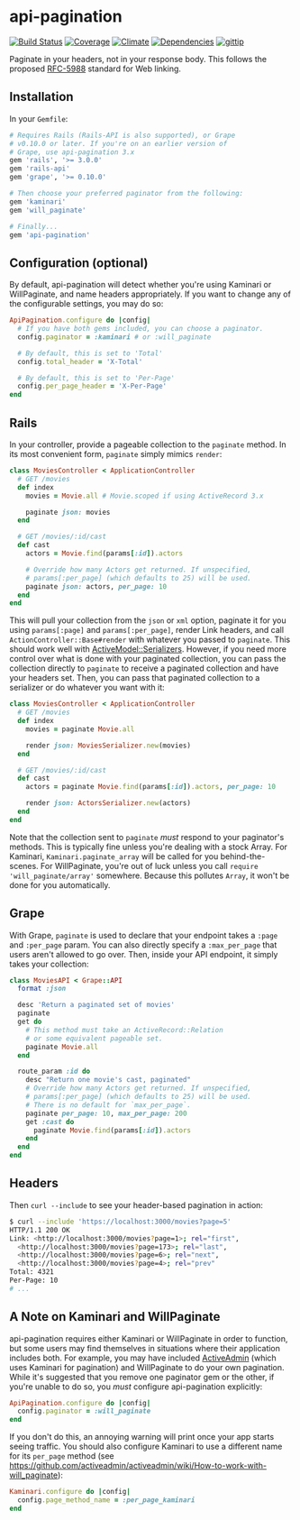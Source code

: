 # api-pagination

[![Build Status][travis-badge]][travis] [![Coverage][coveralls-badge]][coveralls] [![Climate][code-climate-badge]][code-climate] [![Dependencies][gemnasium-badge]][gemnasium] [![gittip][gittip-badge]][gittip]

Paginate in your headers, not in your response body.
This follows the proposed [RFC-5988](http://tools.ietf.org/html/rfc5988) standard for Web linking.

## Installation

In your `Gemfile`:

```ruby
# Requires Rails (Rails-API is also supported), or Grape
# v0.10.0 or later. If you're on an earlier version of
# Grape, use api-pagination 3.x
gem 'rails', '>= 3.0.0'
gem 'rails-api'
gem 'grape', '>= 0.10.0'

# Then choose your preferred paginator from the following:
gem 'kaminari'
gem 'will_paginate'

# Finally...
gem 'api-pagination'
```

## Configuration (optional)

By default, api-pagination will detect whether you're using Kaminari or WillPaginate, and name headers appropriately. If you want to change any of the configurable settings, you may do so:

```ruby
ApiPagination.configure do |config|
  # If you have both gems included, you can choose a paginator.
  config.paginator = :kaminari # or :will_paginate

  # By default, this is set to 'Total'
  config.total_header = 'X-Total'

  # By default, this is set to 'Per-Page'
  config.per_page_header = 'X-Per-Page'
end
```

## Rails

In your controller, provide a pageable collection to the `paginate` method. In its most convenient form, `paginate` simply mimics `render`:

```ruby
class MoviesController < ApplicationController
  # GET /movies
  def index
    movies = Movie.all # Movie.scoped if using ActiveRecord 3.x

    paginate json: movies
  end

  # GET /movies/:id/cast
  def cast
    actors = Movie.find(params[:id]).actors

    # Override how many Actors get returned. If unspecified,
    # params[:per_page] (which defaults to 25) will be used.
    paginate json: actors, per_page: 10
  end
end
```

This will pull your collection from the `json` or `xml` option, paginate it for you using `params[:page]` and `params[:per_page]`, render Link headers, and call `ActionController::Base#render` with whatever you passed to `paginate`. This should work well with [ActiveModel::Serializers](https://github.com/rails-api/active_model-serializers). However, if you need more control over what is done with your paginated collection, you can pass the collection directly to `paginate` to receive a paginated collection and have your headers set. Then, you can pass that paginated collection to a serializer or do whatever you want with it:

```ruby
class MoviesController < ApplicationController
  # GET /movies
  def index
    movies = paginate Movie.all

    render json: MoviesSerializer.new(movies)
  end

  # GET /movies/:id/cast
  def cast
    actors = paginate Movie.find(params[:id]).actors, per_page: 10

    render json: ActorsSerializer.new(actors)
  end
end
```

Note that the collection sent to `paginate` _must_ respond to your paginator's methods. This is typically fine unless you're dealing with a stock Array. For Kaminari, `Kaminari.paginate_array` will be called for you behind-the-scenes. For WillPaginate, you're out of luck unless you call `require 'will_paginate/array'` somewhere. Because this pollutes `Array`, it won't be done for you automatically.

## Grape

With Grape, `paginate` is used to declare that your endpoint takes a `:page` and `:per_page` param. You can also directly specify a `:max_per_page` that users aren't allowed to go over. Then, inside your API endpoint, it simply takes your collection:

```ruby
class MoviesAPI < Grape::API
  format :json

  desc 'Return a paginated set of movies'
  paginate
  get do
    # This method must take an ActiveRecord::Relation
    # or some equivalent pageable set.
    paginate Movie.all
  end

  route_param :id do
    desc "Return one movie's cast, paginated"
    # Override how many Actors get returned. If unspecified,
    # params[:per_page] (which defaults to 25) will be used.
    # There is no default for `max_per_page`.
    paginate per_page: 10, max_per_page: 200
    get :cast do
      paginate Movie.find(params[:id]).actors
    end
  end
end
```

## Headers

Then `curl --include` to see your header-based pagination in action:

```bash
$ curl --include 'https://localhost:3000/movies?page=5'
HTTP/1.1 200 OK
Link: <http://localhost:3000/movies?page=1>; rel="first",
  <http://localhost:3000/movies?page=173>; rel="last",
  <http://localhost:3000/movies?page=6>; rel="next",
  <http://localhost:3000/movies?page=4>; rel="prev"
Total: 4321
Per-Page: 10
# ...
```

## A Note on Kaminari and WillPaginate

api-pagination requires either Kaminari or WillPaginate in order to function, but some users may find themselves in situations where their application includes both. For example, you may have included [ActiveAdmin][activeadmin] (which uses Kaminari for pagination) and WillPaginate to do your own pagination. While it's suggested that you remove one paginator gem or the other, if you're unable to do so, you _must_ configure api-pagination explicitly:

```ruby
ApiPagination.configure do |config|
  config.paginator = :will_paginate
end
```

If you don't do this, an annoying warning will print once your app starts seeing traffic. You should also configure Kaminari to use a different name for its `per_page` method (see https://github.com/activeadmin/activeadmin/wiki/How-to-work-with-will_paginate):

```ruby
Kaminari.configure do |config|
  config.page_method_name = :per_page_kaminari
end
```

[activeadmin]: https://github.com/activeadmin/activeadmin
[kaminari]: https://github.com/amatsuda/kaminari
[will_paginate]: https://github.com/mislav/will_paginate

[travis]: https://travis-ci.org/davidcelis/api-pagination
[travis-badge]: http://img.shields.io/travis/davidcelis/api-pagination/master.svg
[coveralls]: https://coveralls.io/r/davidcelis/api-pagination
[coveralls-badge]: http://img.shields.io/coveralls/davidcelis/api-pagination/master.svg
[code-climate]: https://codeclimate.com/github/davidcelis/api-pagination
[code-climate-badge]: http://img.shields.io/codeclimate/github/davidcelis/api-pagination.svg
[gemnasium]: http://gemnasium.com/davidcelis/api-pagination
[gemnasium-badge]: http://img.shields.io/gemnasium/davidcelis/api-pagination.svg
[gittip]: https://gittip.com/davidcelis
[gittip-badge]: http://img.shields.io/gittip/davidcelis.svg

